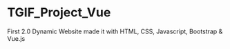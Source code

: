 # TGIF_Project_Vue
First 2.0 Dynamic Website made it with HTML, CSS, Javascript, Bootstrap &amp; Vue.js
